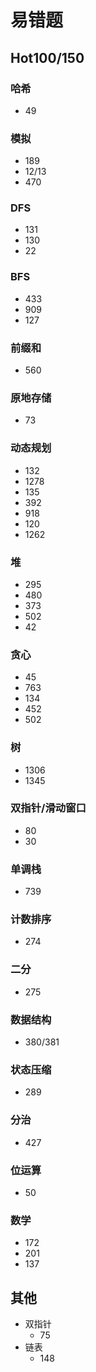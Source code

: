 # 易错题

## Hot100/150

### 哈希

- 49

### 模拟

- 189
- 12/13
- 470

### DFS

- 131
- 130
- 22

### BFS

- 433
- 909
- 127

### 前缀和

- 560

### 原地存储

- 73

### 动态规划

- 132
- 1278
- 135
- 392
- 918
- 120
- 1262

### 堆

- 295
- 480
- 373
- 502
- 42

### 贪心

- 45
- 763
- 134
- 452
- 502

### 树

- 1306
- 1345

### 双指针/滑动窗口

- 80
- 30

### 单调栈

- 739

### 计数排序

- 274

### 二分

- 275

### 数据结构

- 380/381

### 状态压缩

- 289

### 分治

- 427

### 位运算

- 50

### 数学

- 172
- 201
- 137

## 其他

- 双指针
  - 75
- 链表
  - 148
